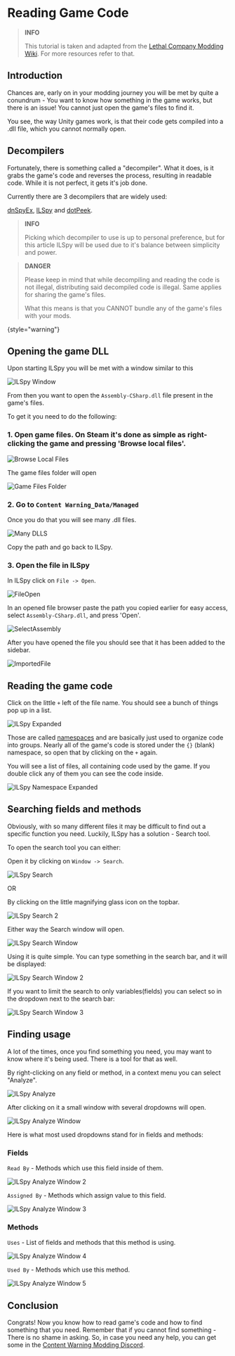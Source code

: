 # Reading Game Code

> **INFO**
>
> This tutorial is taken and adapted from the [Lethal Company Modding Wiki](https://lethal.wiki). For more resources refer to that.
>

## Introduction
Chances are, early on in your modding journey you will be met by quite a conundrum - You want to know how something in the game works, but there is an issue! You cannot just open the game's files to find it.

You see, the way Unity games work, is that their code gets compiled into a .dll file, which you cannot normally open.

## Decompilers
Fortunately, there is something called a "decompiler". What it does, is it grabs the game's code and reverses the process, resulting in readable code. While it is not perfect, it gets it's job done.

Currently there are 3 decompilers that are widely used:

[dnSpyEx](https://github.com/dnSpyEx/dnSpy), [ILSpy](https://github.com/icsharpcode/ILSpy) and [dotPeek](https://www.jetbrains.com/decompiler/).

> **INFO**
> 
> Picking which decompiler to use is up to personal preference, but for this article ILSpy will be used due to it's balance between simplicity and power.
> 

> **DANGER**
> 
> Please keep in mind that while decompiling and reading the code is not illegal, distributing said decompiled code is illegal. Same applies for sharing the game's files.
>
> What this means is that you CANNOT bundle any of the game's files with your mods.
> 
{style="warning"}

## Opening the game DLL
Upon starting ILSpy you will be met with a window similar to this

![ILSpy Window](ilspy-window.png)

From then you want to open the ``Assembly-CSharp.dll`` file present in the game's files.

To get it you need to do the following:

### 1. Open game files. On Steam it's done as simple as right-clicking the game and pressing 'Browse local files'.

![Browse Local Files](cwbrowselocalfiles.png)

The game files folder will open

![Game Files Folder](cwgamefiles.png)

### 2. Go to ``Content Warning_Data/Managed``
Once you do that you will see many .dll files.

![Many DLLS](cwmanagedfolder.png)

Copy the path and go back to ILSpy.

### 3. Open the file in ILSpy
In ILSpy click on ``File -> Open``.

![FileOpen](ilspy-open.png)

In an opened file browser paste the path you copied earlier for easy access, select ``Assembly-CSharp.dll``, and press 'Open'.

![SelectAssembly](ilspy-opendialog.png)

After you have opened the file you should see that it has been added to the sidebar.

![ImportedFile](ilspy-imported.png)

## Reading the game code
Click on the little ``+`` left of the file name. You should see a bunch of things pop up in a list.

![ILSpy Expanded](ilspy-expanded.png)

Those are called [namespaces](https://learn.microsoft.com/en-us/dotnet/csharp/fundamentals/types/namespaces) and are basically just used to organize code into groups. Nearly all of the game's code is stored under the ``{}`` (blank) namespace, so open that by clicking on the ``+`` again.

You will see a list of files, all containing code used by the game. If you double click any of them you can see the code inside.

![ILSpy Namespace Expanded](ilspy-namepsaceexpanded.png)

## Searching fields and methods
Obviously, with so many different files it may be difficult to find out a specific function you need. Luckily, ILSpy has a solution - Search tool.

To open the search tool you can either:

Open it by clicking on ``Window -> Search``.

![ILSpy Search](window-search.png)

OR

By clicking on the little magnifying glass icon on the topbar.

![ILSpy Search 2](glass-icon.png)

Either way the Search window will open.

![ILSpy Search Window](ilspy-searchwindow.png)

Using it is quite simple. You can type something in the search bar, and it will be displayed:

![ILSpy Search Window 2](ilspy-searchwindow2.png)

If you want to limit the search to only variables(fields) you can select so in the dropdown next to the search bar:

![ILSpy Search Window 3](ilspy-searchwindow3.png)

## Finding usage
A lot of the times, once you find something you need, you may want to know where it's being used. There is a tool for that as well.

By right-clicking on any field or method, in a context menu you can select "Analyze".

![ILSpy Analyze](ilspy-analyze.png)

After clicking on it a small window with several dropdowns will open.

![ILSpy Analyze Window](ilspy-analyzewindow1.png)

Here is what most used dropdowns stand for in fields and methods:


### Fields

``Read By`` - Methods which use this field inside of them.

![ILSpy Analyze Window 2](ilspy-analyzewindow2.png)

``Assigned By`` - Methods which assign value to this field.

![ILSpy Analyze Window 3](ilspy-analyzewindow3.png)

### Methods

``Uses`` - List of fields and methods that this method is using.

![ILSpy Analyze Window 4](ilspy-analyzewindow4.png)

``Used By`` - Methods which use this method.

![ILSpy Analyze Window 5](ilspy-analyzewindow5.png)

## Conclusion

Congrats! Now you know how to read game's code and how to find something that you need. Remember that if you cannot find something - There is no shame in asking. So, in case you need any help, you can get some in the [Content Warning Modding Discord](https://discord.gg/xyZZBQRu5S).